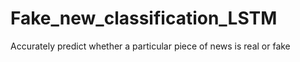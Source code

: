 # Fake_new_classification_LSTM
Accurately predict whether a particular piece of news is real or fake
